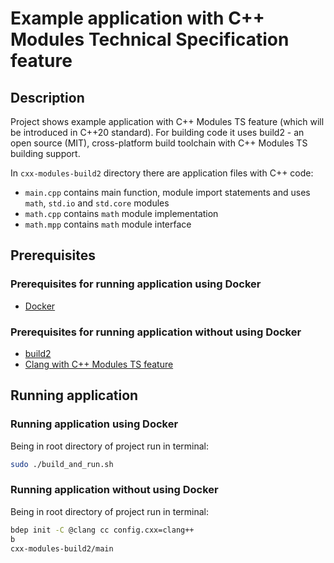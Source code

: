 # Example application with C++ Modules Technical Specification feature

## Description

Project shows example application with C++ Modules TS feature (which will be introduced in C++20 standard). For building code it uses build2 - an open source (MIT), cross-platform build toolchain with C++ Modules TS building support.

In `cxx-modules-build2` directory there are application files with C++ code:

- `main.cpp` contains main function, module import statements and uses `math`, `std.io` and `std.core` modules
- `math.cpp` contains `math` module implementation
- `math.mpp` contains `math` module interface

## Prerequisites

### Prerequisites for running application using Docker

- [Docker](https://www.docker.com)

### Prerequisites for running application without using Docker

- [build2](https://build2.org)
- [Clang with C++ Modules TS feature](https://clang.llvm.org)

## Running application

### Running application using Docker

Being in root directory of project run in terminal:

```bash
sudo ./build_and_run.sh
```

### Running application without using Docker

Being in root directory of project run in terminal:

```bash
bdep init -C @clang cc config.cxx=clang++
b
cxx-modules-build2/main
```
